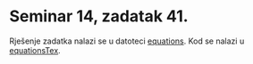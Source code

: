 # Seminar 14, zadatak 41.

Rješenje zadatka nalazi se u datoteci [equations](equations.pdf).
Kod se nalazi u [equationsTex](equationsTex/).
